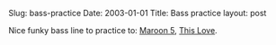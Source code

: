 Slug: bass-practice
Date: 2003-01-01
Title: Bass practice
layout: post

Nice funky bass line to practice to: <a href="http://www.maroonmusic.com/">Maroon 5</a>, <u>This Love</u>.
